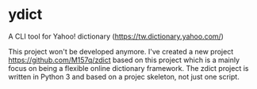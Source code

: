 # ydict
A CLI tool for Yahoo! dictionary (https://tw.dictionary.yahoo.com/)

This project won't be developed anymore.
I've created a new project https://github.com/M157q/zdict based on this project which is a mainly focus on being a flexible online dictionary framework.
The zdict project is written in Python 3 and based on a projec skeleton, not just one script.
